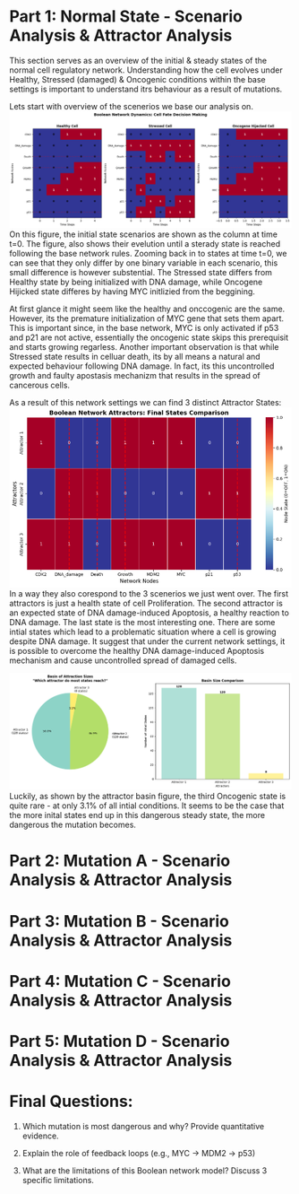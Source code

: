 # Part 1: Normal State - Scenario Analysis & Attractor Analysis
This section serves as an overview of the initial & steady states of the normal cell regulatory network. Understanding how the cell evolves under Healthy, Stressed (damaged) & Oncogenic conditions within the base settings is important to understand itrs behaviour as a result of mutations.

Lets start with overview of the scenerios we base our analysis on. ![Alt text](scenarios.png) On this figure, the initial state scenarios are shown as the column at time t=0. The figure, also shows their evelution until a sterady state is reached following the base network rules. Zooming back in to states at time t=0, we can see that they only differ by one binary variable in each scenario, this small difference is however substential. The Stressed state differs from Healthy state by being initialized with DNA damage, while Oncogene Hijicked state differes by having MYC initlizied from the beggining.

At first glance it might seem like the healthy and onccogenic are the same. However, its the premature initialization of MYC gene that sets them apart. This is important since, in the base network, MYC is only activated if p53 and p21 are not active, essentially the oncogenic state skips this prerequisit and starts growing regarless. Another important observation is that while Stressed state results in celluar death, its by all means a natural and expected behaviour following DNA damage. In fact, its this uncontrolled growth and faulty apostasis mechanizm that results in the spread of cancerous cells.

As a result of this network settings we can find 3 distinct Attractor States: ![Alt text](attractorsNormal.png) In a way they also corespond to the 3 scenerios we just went over. The first attractors is just a health state of cell Proliferation. The second attractor is an expected state of DNA damage-induced Apoptosis, a healthy reaction to DNA damage. The last state is the most interesting one. There are some intial states which lead to a problematic situation where a cell is growing despite DNA damage. It suggest that under the current network settings, it is possible to overcome the healthy DNA damage-induced Apoptosis mechanism and cause uncontrolled spread of damaged cells.

![Alt text](attractorBasinNormal.png) Luckily, as shown by the attractor basin figure, the third Oncogenic state is quite rare - at only 3.1% of all intial conditions. It seems to be the case that the more inital states end up in this dangerous steady state, the more dangerous the mutation becomes.

# Part 2: Mutation A - Scenario Analysis & Attractor Analysis


# Part 3: Mutation B - Scenario Analysis & Attractor Analysis


# Part 4: Mutation C - Scenario Analysis & Attractor Analysis


# Part 5: Mutation D - Scenario Analysis & Attractor Analysis


# Final Questions:
1. Which mutation is most dangerous and why? Provide quantitative evidence.


2. Explain the role of feedback loops (e.g., MYC → MDM2 → p53)


3. What are the limitations of this Boolean network model? Discuss 3 specific limitations.
